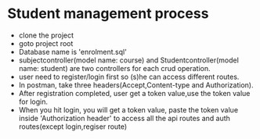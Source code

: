 # Student management process
- clone the project
- goto project root
- Database name is 'enrolment.sql'
- subjectcontroller(model name: course) and Studentcontroller(model name: student) are two controllers for each crud operation.
- user need to register/login first so (s)he can access different routes.
- In postman, take three headers(Accept,Content-type and Authorization).
- After registration completed, user get a token value,use the token value for login.
- When you hit login, you will get a token value, paste the token value inside 'Authorization header' to access all the api routes and auth routes(except login,regiser route)

